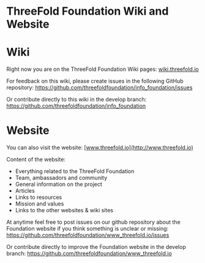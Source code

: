 # ThreeFold Foundation Wiki and Website

# Wiki

Right now you are on the ThreeFold Foundation Wiki pages: [wiki.threefold.io](http://wiki.threefold.io)

For feedback on this wiki, please create issues in the following GitHub repository: https://github.com/threefoldfoundation/info_foundation/issues

Or contribute directly to this wiki in the develop branch: https://github.com/threefoldfoundation/info_foundation

# Website

You can also visit the website: [www.threefold.io](http://www.threefold.io)

Content of the website:
- Everything related to the ThreeFold Foundation
- Team, ambassadors and community
- General information on the project
- Articles
- Links to resources
- Mission and values
- Links to the other websites & wiki sites

At anytime feel free to post issues on our github repository about the Foundation website if you think something is unclear or missing: https://github.com/threefoldfoundation/www_threefold.io/issues

Or contribute directly to improve the Foundation website in the develop branch:
https://github.com/threefoldfoundation/www_threefold.io
